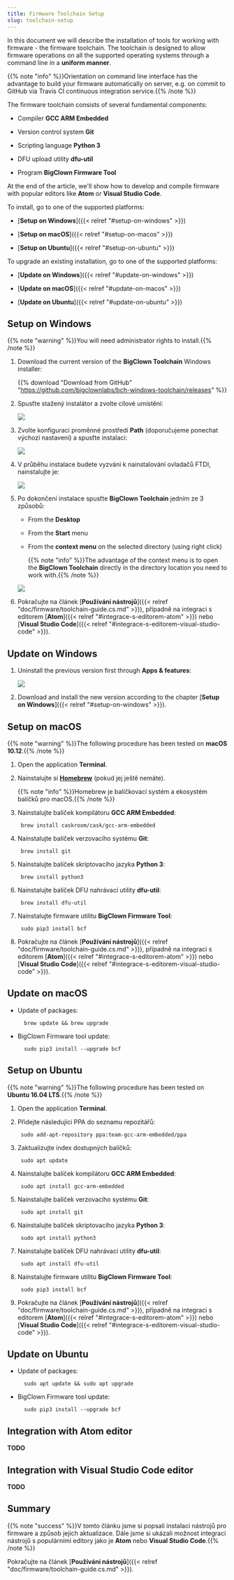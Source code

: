 ```yaml
---
title: Firmware Toolchain Setup
slug: toolchain-setup
---
```


In this document we will describe the installation of tools for working with firmware - the firmware toolchain. The toolchain is designed to allow firmware operations on all the supported operating systems through a command line in a **uniform manner**.

{{% note "info" %}}Orientation on command line interface has the advantage to build your firmware automatically on server, e.g. on commit to GitHub via Travis CI continuous integration service.{{% /note %}}

The firmware toolchain consists of several fundamental components:

* Compiler **GCC ARM Embedded**

* Version control system **Git**

* Scripting language **Python 3**

* DFU upload utility **dfu-util**

* Program **BigClown Firmware Tool**

At the end of the article, we'll show how to develop and compile firmware with popular editors like **Atom** or **Visual Studio Code**.

To install, go to one of the supported platforms:

* [**Setup on Windows**]({{< relref "#setup-on-windows" >}})

* [**Setup on macOS**]({{< relref "#setup-on-macos" >}})

* [**Setup on Ubuntu**]({{< relref "#setup-on-ubuntu" >}})

To upgrade an existing installation, go to one of the supported platforms:

* [**Update on Windows**]({{< relref "#update-on-windows" >}})

* [**Update on macOS**]({{< relref "#update-on-macos" >}})

* [**Update on Ubuntu**]({{< relref "#update-on-ubuntu" >}})

## Setup on Windows

{{% note "warning" %}}You will need administrator rights to install.{{% /note %}}

1. Download the current version of the **BigClown Toolchain** Windows installer:

    {{% download "Download from GitHub" "https://github.com/bigclownlabs/bch-windows-toolchain/releases" %}}

2. Spusťte stažený instalátor a zvolte cílové umístění:

    ![](windows-location.png)

3. Zvolte konfiguraci proměnné prostředí **Path** (doporučujeme ponechat výchozí nastavení) a spusťte instalaci:

    ![](windows-paths.png)

4. V průběhu instalace budete vyzváni k nainstalování ovladačů FTDI, nainstalujte je:

    ![](windows-ftdi.png)

5. Po dokončení instalace spusťte **BigClown Toolchain** jedním ze 3 způsobů:

    * From the **Desktop**

    * From the **Start** menu

    * From the **context menu** on the selected directory (using right click)

        {{% note "info" %}}The advantage of the context menu is to open the **BigClown Toolchain** directly in the directory location you need to work with.{{% /note %}}

    ![](windows-toolchain.png)

6. Pokračujte na článek [**Používání nástrojů**]({{< relref "doc/firmware/toolchain-guide.cs.md" >}}), případně na integraci s editorem [**Atom**]({{< relref "#integrace-s-editorem-atom" >}}) nebo [**Visual Studio Code**]({{< relref "#integrace-s-editorem-visual-studio-code" >}}).

## Update on Windows

1. Uninstall the previous version first through **Apps & features**:

    ![](windows-uninstall.png)

2. Download and install the new version according to the chapter [**Setup on Windows**]({{< relref "#setup-on-windows" >}}).

## Setup on macOS

{{% note "warning" %}}The following procedure has been tested on **macOS 10.12**.{{% /note %}}

1. Open the application **Terminal**.

2. Nainstalujte si [**Homebrew**](https://brew.sh) (pokud jej ještě nemáte).

    {{% note "info" %}}Homebrew je balíčkovací systém a ekosystém balíčků pro macOS.{{% /note %}}

3. Nainstalujte balíček kompilátoru **GCC ARM Embedded**:

        brew install caskroom/cask/gcc-arm-embedded

4. Nainstalujte balíček verzovacího systému **Git**:

        brew install git

5. Nainstalujte balíček skriptovacího jazyka **Python 3**:

        brew install python3

6. Nainstalujte balíček DFU nahrávací utility **dfu-util**:

        brew install dfu-util

7. Nainstalujte firmware utilitu **BigClown Firmware Tool**:

        sudo pip3 install bcf

8. Pokračujte na článek [**Používání nástrojů**]({{< relref "doc/firmware/toolchain-guide.cs.md" >}}), případně na integraci s editorem [**Atom**]({{< relref "#integrace-s-editorem-atom" >}}) nebo [**Visual Studio Code**]({{< relref "#integrace-s-editorem-visual-studio-code" >}}).

## Update on macOS

* Update of packages:

        brew update && brew upgrade

* BigClown Firmware tool update:

        sudo pip3 install --upgrade bcf

## Setup on Ubuntu

{{% note "warning" %}}The following procedure has been tested on **Ubuntu 16.04 LTS**.{{% /note %}}

1. Open the application **Terminal**.

2. Přidejte následující PPA do seznamu repozitářů:

        sudo add-apt-repository ppa:team-gcc-arm-embedded/ppa

3. Zaktualizujte index dostupných balíčků:

        sudo apt update

4. Nainstalujte balíček kompilátoru **GCC ARM Embedded**:

        sudo apt install gcc-arm-embedded

5. Nainstalujte balíček verzovacího systému **Git**:

        sudo apt install git

6. Nainstalujte balíček skriptovacího jazyka **Python 3**:

        sudo apt install python3

7. Nainstalujte balíček DFU nahrávací utility **dfu-util**:

        sudo apt install dfu-util

8. Nainstalujte firmware utilitu **BigClown Firmware Tool**:

        sudo pip3 install bcf

9. Pokračujte na článek [**Používání nástrojů**]({{< relref "doc/firmware/toolchain-guide.cs.md" >}}), případně na integraci s editorem [**Atom**]({{< relref "#integrace-s-editorem-atom" >}}) nebo [**Visual Studio Code**]({{< relref "#integrace-s-editorem-visual-studio-code" >}}).

## Update on Ubuntu

* Update of packages:

        sudo apt update && sudo apt upgrade

* BigClown Firmware tool update:

        sudo pip3 install --upgrade bcf

## Integration with Atom editor

**TODO**

## Integration with Visual Studio Code editor

**TODO**

## Summary

{{% note "success" %}}V tomto článku jsme si popsali instalaci nástrojů pro firmware a způsob jejich aktualizace. Dále jsme si ukázali možnost integraci nástrojů s populárními editory jako je **Atom** nebo **Visual Studio Code**.{{% /note %}}

Pokračujte na článek [**Používání nástrojů**]({{< relref "doc/firmware/toolchain-guide.cs.md" >}}).

